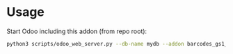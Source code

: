 # Usage

Start Odoo including this addon (from repo root):

```bash
python3 scripts/odoo_web_server.py --db-name mydb --addon barcodes_gs1_nomenclature
```
